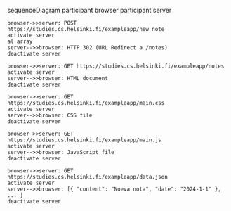 sequenceDiagram
    participant browser
    participant server

    browser->>server: POST https://studies.cs.helsinki.fi/exampleapp/new_note
    activate server
    al array
    server-->>browser: HTTP 302 (URL Redirect a /notes)
    deactivate server

    browser->>server: GET https://studies.cs.helsinki.fi/exampleapp/notes
    activate server
    server-->>browser: HTML document
    deactivate server

    browser->>server: GET https://studies.cs.helsinki.fi/exampleapp/main.css
    activate server
    server-->>browser: CSS file
    deactivate server

    browser->>server: GET https://studies.cs.helsinki.fi/exampleapp/main.js
    activate server
    server-->>browser: JavaScript file
    deactivate server

    browser->>server: GET https://studies.cs.helsinki.fi/exampleapp/data.json
    activate server
    server-->>browser: [{ "content": "Nueva nota", "date": "2024-1-1" }, ... ]
    deactivate server

  